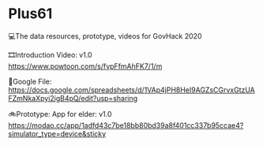 # Plus61
💻The data resources, prototype, videos for GovHack 2020

🎞Introduction Video:
v1.0<br/>
https://www.powtoon.com/s/fvpFfmAhFK7/1/m


📃Google File:<br/>
https://docs.google.com/spreadsheets/d/1VAp4jPH8HeI9AGZsCGrvxGtzUAFZmNkaXpyi2igB4pQ/edit?usp=sharing


🚲Prototype:
App for elder: v1.0<br/>
https://modao.cc/app/1adfd43c7be18bb80bd39a8f401cc337b95ccae4?simulator_type=device&sticky
